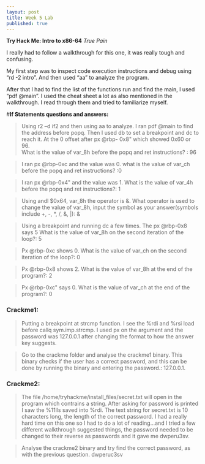 ```yaml
---
layout: post
title: Week 5 Lab
published: true
---
```

**Try Hack Me: Intro to x86-64**
*True Pain*

I really had to follow a walkthrough for this one, it was really tough and confusing.  

My first step was to inspect code execution instructions and debug using “rd -2 intro”. And then used “aa” to analyze the program.  

After that I had to find the list of the functions run and find the main, I used “pdf @main”. I used the cheat sheet a lot as also mentioned in the walkthrough. I read through them and tried to familiarize myself. 

#**If Statements questions and answers:** 

>Using r2 –d if2 and then using aa to analyze. I ran pdf @main to find the address before popq. Then I used db to set a breakpoint and dc to reach it. At the 0 offset after px @rbp- 0x8" which showed 0x60 or 96.  
>What is the value of var_8h before the popq and ret instructions? : 96 

 

>I ran px @rbp-0xc and the value was 0. 
>what is the value of var_ch before the popq and ret instructions? :0 

 

>I ran px @rbp-0x4" and the value was 1. 
>What is the value of var_4h before the popq and ret instructions?: 1 

>Using andl $0x64, var_8h the operator is &. 
>What operator is used to change the value of var_8h, input the symbol as your answer(symbols include +, -, *, /, &, |): & 

 

>Using a breakpoint and running dc a few times. The px @rbp-0x8 says 5 
>What is the value of var_8h on the second iteration of the loop?: 5 

 
>Px @rbp-0xc shows 0. 
>What is the value of var_ch on the second iteration of the loop?: 0 

 
>Px @rbp-0x8 shows 2. 
>What is the value of var_8h at the end of the program?: 2 
 

>Px @rbp-0xc" says 0. 
>What is the value of var_ch at the end of the program?: 0 

 
 
### **Crackme1:**
>Putting a breakpoint at strcmp function. I see the %rdi and %rsi load before callq sym.imp.strcmp. I used px on the argument and the password was 127.0.0.1 after changing the format to how the answer key suggests. 
 
>Go to the crackme folder and analyse the crackme1 binary. This binary checks if the user has a correct password, and this can be done by running the binary and entering the password.: 127.0.0.1. 

 

### **Crackme2:** 
>The file /home/tryhackme/install_files/secret.txt will open in the program which contrains a string. After asking for password is printed I saw the %11lls saved into %rdi. The text string for secret.txt is 10 characters long, the length of the correct password. I had a really hard time on this one so I had to do a lot of reading...and I tried a few different walkthrough suggested things, the password needed to be changed to their reverse as passwords and it gave me dwperu3sv.  

 
>Analyse the crackme2 binary and try find the correct password, as with the previous question. dwperuc3sv 
 

 

 
